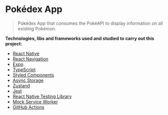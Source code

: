# Pokédex App

> Pokédex App that consumes the PokéAPI to display information on all existing Pokémon.

**Technologies, libs and frameworks used and studied to carry out this project:** <br>

- [React Native](https://reactnative.dev/)
- [React Navigation](https://reactnavigation.org/)
- [Expo](https://expo.dev/)
- [TypeScript](https://www.typescriptlang.org/)
- [Styled Components](https://styled-components.com/)
- [Async Storage](https://react-native-async-storage.github.io/async-storage/)
- [Zustand](https://zustand-demo.pmnd.rs/)
- [Jest](https://jestjs.io/)
- [React Native Testing Library](https://callstack.github.io/react-native-testing-library/)
- [Mock Service Worker](https://mswjs.io/)
- [GitHub Actions](https://github.com/features/actions/)

